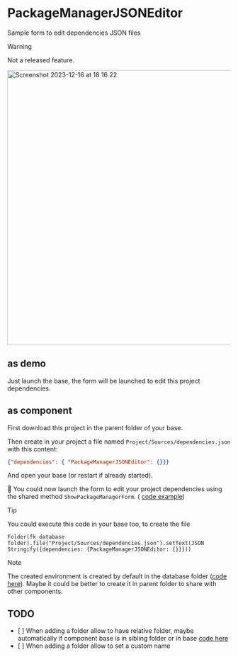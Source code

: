 # PackageManagerJSONEditor

Sample form to edit dependencies JSON files

> [!WARNING]  
> Not a released feature.

<img width="621" alt="Screenshot 2023-12-16 at 18 16 22" src="https://github.com/e-marchand/MyPMHDI/assets/129385512/63b38d2c-0ca0-4dc1-8143-1cc77345b5ec">

## as demo

Just launch the base, the form will be launched to edit this project dependencies.

## as component

First download this project in the parent folder of your base.

Then create in your project a file named `Project/Sources/dependencies.json` with this content:

```json
{"dependencies": { "PackageManagerJSONEditor": {}}}
```

And open your base (or restart if already started).

🎉 You could now launch the form to edit your project dependencies using the shared method `ShowPackageManagerForm`. ( [code example](DemoInstall.4dm))

> [!TIP]  
> You could execute this code in your base too, to create the file
```4d
Folder(fk database folder).file("Project/Sources/dependencies.json").setText(JSON Stringify({dependencies: {PackageManagerJSONEditor: {}}}))
```

> [!NOTE]  
> The created environment is created by default in the database folder ([code here](https://github.com/e-marchand/PackageManagerJSONEditor/blob/main/Project/Sources/Methods/GetEnvFile.4dm#L17)).
> Maybe it could be better to create it in parent folder to share with other components.

## TODO

- [ ] When adding a folder allow to have relative folder, maybe automatically if component base is in sibling folder or in base [code here](https://github.com/e-marchand/PackageManagerJSONEditor/blob/main/Project/Sources/Methods/AddDependencyPathToEnv.4dm#L22)
- [ ] When adding a folder allow to set a custom name
